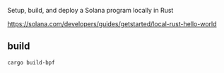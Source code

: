 Setup, build, and deploy a Solana program locally in Rust

https://solana.com/developers/guides/getstarted/local-rust-hello-world

## build
```
cargo build-bpf
```
